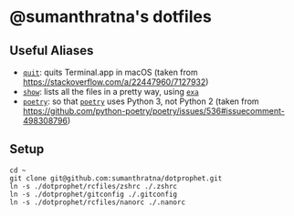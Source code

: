 # @sumanthratna's dotfiles

## Useful Aliases
- [`quit`](./aliases/quit): quits Terminal.app in macOS (taken from https://stackoverflow.com/a/22447960/7127932)
- [`show`](./aliases/show): lists all the files in a pretty way, using [`exa`](https://the.exa.website/)
- [`poetry`](./aliases/poetry): so that [`poetry`](https://python-poetry.org/) uses Python 3, not Python 2 (taken from https://github.com/python-poetry/poetry/issues/536#issuecomment-498308796)

## Setup
```
cd ~
git clone git@github.com:sumanthratna/dotprophet.git
ln -s ./dotprophet/rcfiles/zshrc ./.zshrc
ln -s ./dotprophet/gitconfig ./.gitconfig
ln -s ./dotprophet/rcfiles/nanorc ./.nanorc
```
